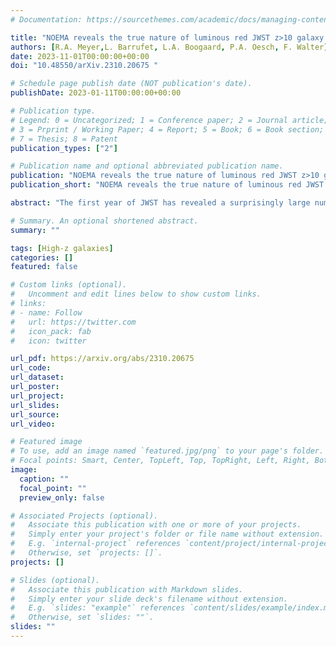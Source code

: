 ```yaml
---
# Documentation: https://sourcethemes.com/academic/docs/managing-content/

title: "NOEMA reveals the true nature of luminous red JWST z>10 galaxy candidates"
authors: [R.A. Meyer,L. Barrufet, L.A. Boogaard, P.A. Oesch, F. Walter]
date: 2023-11-01T00:00:00+00:00
doi: "10.48550/arXiv.2310.20675 "

# Schedule page publish date (NOT publication's date).
publishDate: 2023-01-11T00:00:00+00:00

# Publication type.
# Legend: 0 = Uncategorized; 1 = Conference paper; 2 = Journal article;
# 3 = Prprint / Working Paper; 4 = Report; 5 = Book; 6 = Book section;
# 7 = Thesis; 8 = Patent
publication_types: ["2"]

# Publication name and optional abbreviated publication name.
publication: "NOEMA reveals the true nature of luminous red JWST z>10 galaxy candidates "
publication_short: "NOEMA reveals the true nature of luminous red JWST z>10 galaxy candidates "

abstract: "The first year of JWST has revealed a surprisingly large number of luminous galaxy candidates beyond z>10. While some galaxies are already spectroscopically confirmed, there is mounting evidence that a subsample of the candidates with particularly red inferred UV colors are in fact lower redshift contaminants.These interlopers are often found to be HST-dark or optically-fain galaxies at z~2-6, a population key to understanding dust-obscured star formation throughout cosmic time. This paper demonstrates the complementarity of ground-based mm-interferometry and JWST infrared imaging to unveil the true nature of red 1.5-2.0 um dropouts that have been selected as ultra-high-redshift galaxy candidates. We present NOEMA Polyfix follow-up observations of four JWST red 1.5-2.0 um dropouts selected by Yan et al. 2023 as ultra-high-redshift candidates in the PEARLS field. The new NOEMA observations constrain the rest-frame far-infrared continuum emission and efficiently discriminate between intermediate- and high-redshift solutions. We report >10sigma NOEMA continuum detections of all our target galaxies at observed frequencies of 236 and 252 GHz, with FIR slopes indicating a redshift z<5. We model their optical-to-FIR spectral energy distribution (SED) with multiple SED codes, and find that they are not z>10 galaxies but instead dust-obscured, massive star-forming galaxies at z~2-4. The contribution to the cosmic star-formation rate density of such sources is not negligible at z~3.5 (phi > 1.9-4.4 x10^-3 cMpc^-3), in line with previous studies of optically-faint/sub-millimeter galaxies. This work showcases a new way to select intermediate- to high-redshift dust-obscured galaxies in JWST fields with minimal wavelength coverage to open a new window on obscured star-formation at intermediate redshifts "

# Summary. An optional shortened abstract.
summary: ""

tags: [High-z galaxies]
categories: []
featured: false

# Custom links (optional).
#   Uncomment and edit lines below to show custom links.
# links:
# - name: Follow
#   url: https://twitter.com
#   icon_pack: fab
#   icon: twitter

url_pdf: https://arxiv.org/abs/2310.20675
url_code:
url_dataset:
url_poster:
url_project:
url_slides:
url_source:
url_video:

# Featured image
# To use, add an image named `featured.jpg/png` to your page's folder. 
# Focal points: Smart, Center, TopLeft, Top, TopRight, Left, Right, BottomLeft, Bottom, BottomRight.
image:
  caption: ""
  focal_point: ""
  preview_only: false

# Associated Projects (optional).
#   Associate this publication with one or more of your projects.
#   Simply enter your project's folder or file name without extension.
#   E.g. `internal-project` references `content/project/internal-project/index.md`.
#   Otherwise, set `projects: []`.
projects: []

# Slides (optional).
#   Associate this publication with Markdown slides.
#   Simply enter your slide deck's filename without extension.
#   E.g. `slides: "example"` references `content/slides/example/index.md`.
#   Otherwise, set `slides: ""`.
slides: ""
---
```

